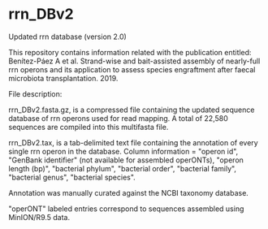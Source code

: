 # rrn_DBv2
Updated rrn database (version 2.0)

This repository contains information related with the publication entitled: Benítez-Páez A et al. Strand-wise and bait-assisted assembly of nearly-full rrn operons and its application to assess species engraftment after faecal microbiota transplantation. 2019.

File description:

rrn_DBv2.fasta.gz, is a compressed file containing the updated sequence database of rrn operons used for read mapping. A total of 22,580 sequences are compiled into this multifasta file.

rrn_DBv2.tax, is a tab-delimited text file containing the annotation of every single rrn operon in the database. Column information = "operon id", "GenBank identifier" (not available for assembled operONTs), "operon length (bp)", "bacterial phylum", "bacterial order", "bacterial family", "bacterial genus", "bacterial species". 

Annotation was manually curated against the NCBI taxonomy database.

"operONT" labeled entries correspond to sequences assembled using MinION/R9.5 data.
